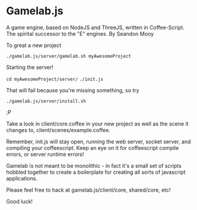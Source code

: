 Gamelab.js
========

A game engine, based on NodeJS and ThreeJS, written in Coffee-Script.
The spirital successor to the "E" engines.
By Seandon Mooy

To great a new project

`./gamelab.js/server/gamelab.sh myAwesomeProject`

Starting the server!

`cd myAwesomeProject/server/`
`./init.js`

That will fail because you're missing something, so try

`./gamelab.js/server/install.sh`

;P

Take a look in client/core.coffee in your new project as well as the scene it changes to, client/scenes/example.coffee.

Remember, init.js will stay open, running the web server, socket server, and compiling your coffeescript. Keep an eye on it for coffeescript compile errors, or server runtime errors!

Gamelab is not meant to be monolithic - in fact it's a small set of scripts hobbled together to create a boilerplate for creating all sorts of javascript applications.

Please feel free to hack at gamelab.js/client/core, shared/core, etc!

Good luck!